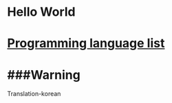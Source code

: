 **Hello World**
==========
[Programming language list](https://ko.wikipedia.org/wiki/%ED%94%84%EB%A1%9C%EA%B7%B8%EB%9E%98%EB%B0%8D_%EC%96%B8%EC%96%B4_%EB%AA%A9%EB%A1%9D)
========

###Warning
======
Translation-korean

